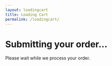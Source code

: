 ```yaml
---
layout: loadingcart
title: Loading Cart
permalink: /loadingcart/
---
```


<h1 class = "label-text">Submitting your order...</h1>
<p>Please wait while we process your order.</p>